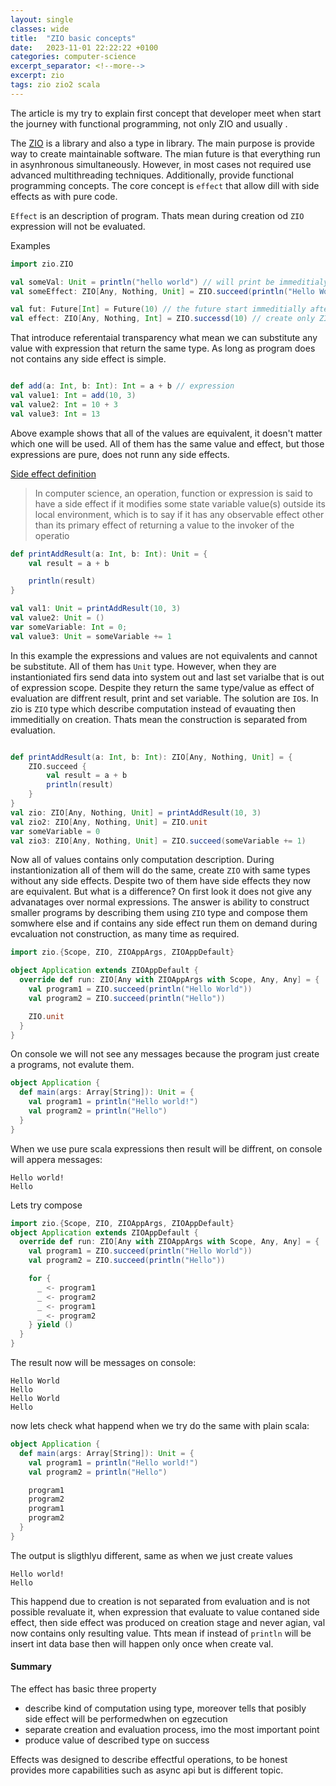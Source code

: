 ```yaml
---
layout: single
classes: wide
title:  "ZIO basic concepts"
date:   2023-11-01 22:22:22 +0100
categories: computer-science
excerpt_separator: <!--more-->
excerpt: zio
tags: zio zio2 scala
---
```


The article is my try to explain first concept that developer meet when start the journey with functional programming, not only ZIO and usually .

The [ZIO](https://github.com/zio/zio) is a library and also a type in library. The main purpose is provide way to create maintainable software. 
The mian future is that everything run in asynhronous simultaneously. However, in most cases not required use advanced multithreading techniques. Additionally, provide functional programming concepts. The core concept is `effect` that allow dill with side effects as with pure code.


`Effect` is an description of program. Thats mean during creation od `ZIO` expression will not be evaluated.


Examples

```scala
import zio.ZIO

val someVal: Unit = println("hello world") // will print be immeditialy
val someEffect: ZIO[Any, Nothing, Unit] = ZIO.succeed(println("Hello World from effect")) // just construct ZIO structure, will not perform println
```


```scala
val fut: Future[Int] = Future(10) // the future start immeditially after create instance
val effect: ZIO[Any, Nothing, Int] = ZIO.successd(10) // create only ZIO container
```

That introduce referentaial transparency what mean we can substitute any value with expression that return the same type. As long as program does not contains any side effect is simple.

```scala

def add(a: Int, b: Int): Int = a + b // expression
val value1: Int = add(10, 3)
val value2: Int = 10 + 3
val value3: Int = 13
```
Above example shows that all of the values are equivalent, it doesn't matter which one will be used. All of them has the same value and effect, but those expressions are pure, does not runn any side effects.

[Side effect definition](https://en.wikipedia.org/wiki/Side_effect_(computer_science))
> In computer science, an operation, function or expression is said to have a side effect if it modifies some state variable value(s) outside its local environment, which is to say if it has any observable effect other than its primary effect of returning a value to the invoker of the operatio

```scala
def printAddResult(a: Int, b: Int): Unit = {
    val result = a + b

    println(result)
}

val val1: Unit = printAddResult(10, 3)
val value2: Unit = ()
var someVariable: Int = 0; 
val value3: Unit = someVariable += 1
```

In this example the expressions and values are not equivalents and cannot be substitute. All of them has `Unit` type. However, when they are instantioniated firs send data into system out and last set varialbe that is out of expression scope. Despite they return the same type/value as effect of evaluation are diffrent result, print and set variable. The solution are `IO`s. In zio is `ZIO` type which describe computation instead of evauating then immeditially on creation. Thats mean the construction is separated from evaluation.


```scala

def printAddResult(a: Int, b: Int): ZIO[Any, Nothing, Unit] = {
    ZIO.succeed {
        val result = a + b
        println(result)
    }
}
val zio: ZIO[Any, Nothing, Unit] = printAddResult(10, 3)
val zio2: ZIO[Any, Nothing, Unit] = ZIO.unit
var someVariable = 0
val zio3: ZIO[Any, Nothing, Unit] = ZIO.succeed(someVariable += 1)
```

Now all of values contains only computation description. During instantionization all of them will do the same, create `ZIO` with same types without any side effects. Despite two of them have side effects they now are equivalent. But what is a difference? On first look it does not give any advanatages over normal expressions. The answer is ability to construct smaller programs by describing them using `ZIO` type and compose them somwhere else and if contains any side effect run them on demand during evcaluation not construction, as many time as required.


```scala
import zio.{Scope, ZIO, ZIOAppArgs, ZIOAppDefault}

object Application extends ZIOAppDefault {
  override def run: ZIO[Any with ZIOAppArgs with Scope, Any, Any] = {
    val program1 = ZIO.succeed(println("Hello World"))
    val program2 = ZIO.succeed(println("Hello"))

    ZIO.unit
  }
}
```
On console we will not see any messages because the program just create a programs, not evalute them.

```scala
object Application {
  def main(args: Array[String]): Unit = {
    val program1 = println("Hello world!")
    val program2 = println("Hello")
  }
}
```
When we use pure scala expressions then result will be diffrent, on console will appera messages:

```shell
Hello world!
Hello
```


Lets try compose

```scala
import zio.{Scope, ZIO, ZIOAppArgs, ZIOAppDefault}
object Application extends ZIOAppDefault {
  override def run: ZIO[Any with ZIOAppArgs with Scope, Any, Any] = {
    val program1 = ZIO.succeed(println("Hello World"))
    val program2 = ZIO.succeed(println("Hello"))

    for {
      _ <- program1
      _ <- program2
      _ <- program1
      _ <- program2
    } yield ()
  }
}

```

The result now will be messages on console:

```shell
Hello World
Hello
Hello World
Hello
```

now lets check what happend when we try do the same with plain scala:

```scala
object Application {
  def main(args: Array[String]): Unit = {
    val program1 = println("Hello world!")
    val program2 = println("Hello")

    program1
    program2
    program1
    program2
  }
}
```
The output is sligthlyu different, same as when we just create values

```shell
Hello world!
Hello
```

This happend due to creation is not separated from evaluation and is not possible revaluate it, when expression that evaluate to value contaned side effect, then  side effect was produced on creation stage and never agian, val now contains only resulting value. Thts mean if instead of `println` will be insert int data base then will happen only once when create val. 

#### Summary

The effect has basic three property

- describe kind of computation using type, moreover tells that posibly side effect will be performedwhen on egzecution
- separate creation and evaluation process, imo the most important point
- produce value of described type on success

Effects was designed to describe effectful operations, to be honest provides more capabilities such as async api but is different topic.